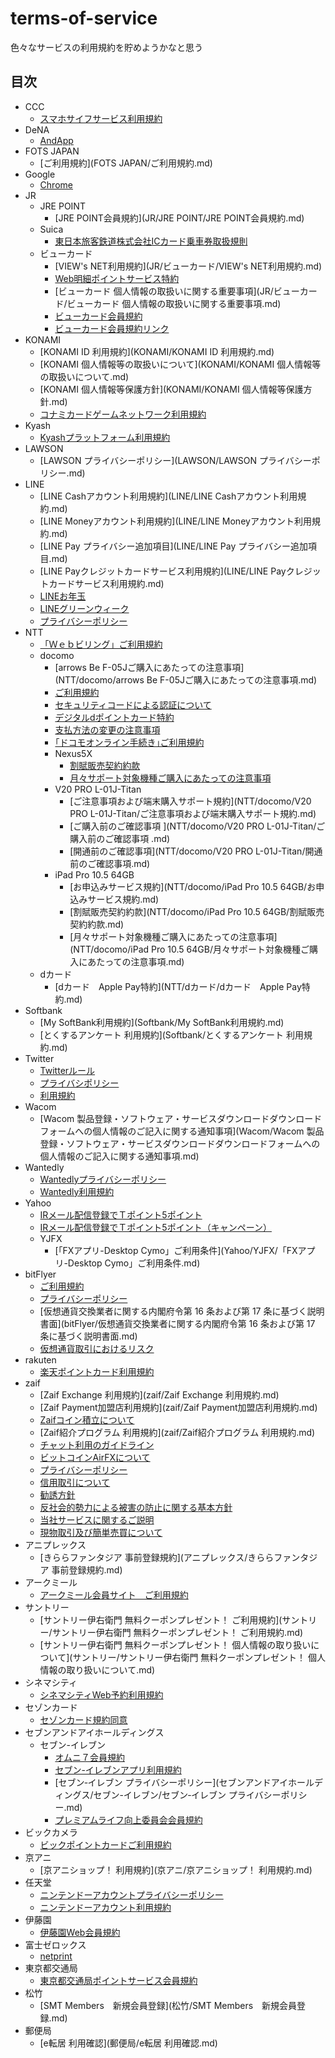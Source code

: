 # terms-of-service

色々なサービスの利用規約を貯めようかなと思う

## 目次

- CCC
  - [スマホサイフサービス利用規約](CCC/スマホサイフサービス利用規約.md)
- DeNA
  - [AndApp](DeNA/AndApp.md)
- FOTS JAPAN
  - [ご利用規約](FOTS JAPAN/ご利用規約.md)
- Google
  - [Chrome](Google/Chrome.md)
- JR
  - JRE POINT
    - [JRE POINT会員規約](JR/JRE POINT/JRE POINT会員規約.md)
  - Suica
    - [東日本旅客鉄道株式会社ICカード乗車券取扱規則](JR/Suica/東日本旅客鉄道株式会社ICカード乗車券取扱規則.md)
  - ビューカード
    - [VIEW's NET利用規約](JR/ビューカード/VIEW's NET利用規約.md)
    - [Web明細ポイントサービス特約](JR/ビューカード/Web明細ポイントサービス特約.md)
    - [ビューカード 個人情報の取扱いに関する重要事項](JR/ビューカード/ビューカード 個人情報の取扱いに関する重要事項.md)
    - [ビューカード会員規約](JR/ビューカード/ビューカード会員規約.md)
    - [ビューカード会員規約リンク](JR/ビューカード/ビューカード会員規約リンク.md)
- KONAMI
  - [KONAMI ID 利用規約](KONAMI/KONAMI ID 利用規約.md)
  - [KONAMI 個人情報等の取扱いについて](KONAMI/KONAMI 個人情報等の取扱いについて.md)
  - [KONAMI 個人情報等保護方針](KONAMI/KONAMI 個人情報等保護方針.md)
  - [コナミカードゲームネットワーク利用規約](KONAMI/コナミカードゲームネットワーク利用規約.md)
- Kyash
  - [Kyashプラットフォーム利用規約](Kyash/Kyashプラットフォーム利用規約.md)
- LAWSON
  - [LAWSON プライバシーポリシー](LAWSON/LAWSON プライバシーポリシー.md)
- LINE
  - [LINE Cashアカウント利用規約](LINE/LINE Cashアカウント利用規約.md)
  - [LINE Moneyアカウント利用規約](LINE/LINE Moneyアカウント利用規約.md)
  - [LINE Pay プライバシー追加項目](LINE/LINE Pay プライバシー追加項目.md)
  - [LINE Payクレジットカードサービス利用規約](LINE/LINE Payクレジットカードサービス利用規約.md)
  - [LINEお年玉](LINE/LINEお年玉.md)
  - [LINEグリーンウィーク](LINE/LINEグリーンウィーク.md)
  - [プライバシーポリシー](LINE/プライバシーポリシー.md)
- NTT
  - [「Ｗｅｂビリング」ご利用規約](NTT/「Ｗｅｂビリング」ご利用規約.md)
  - docomo
    - [arrows Be F-05Jご購入にあたっての注意事項](NTT/docomo/arrows Be F-05Jご購入にあたっての注意事項.md)
    - [ご利用規約](NTT/docomo/ご利用規約.md)
    - [セキュリティコードによる認証について](NTT/docomo/セキュリティコードによる認証について.md)
    - [デジタルdポイントカード特約](NTT/docomo/デジタルdポイントカード特約.md)
    - [支払方法の変更の注意事項](NTT/docomo/支払方法の変更の注意事項.md)
    - [｢ドコモオンライン手続き｣ご利用規約](NTT/docomo/｢ドコモオンライン手続き｣ご利用規約.md)
    - Nexus5X
      - [割賦販売契約約款](NTT/docomo/Nexus5X/割賦販売契約約款.md)
      - [月々サポート対象機種ご購入にあたっての注意事項](NTT/docomo/Nexus5X/月々サポート対象機種ご購入にあたっての注意事項.md)
    - V20 PRO L-01J-Titan
      - [ご注意事項および端末購入サポート規約](NTT/docomo/V20 PRO L-01J-Titan/ご注意事項および端末購入サポート規約.md)
      - [ご購入前のご確認事項 ](NTT/docomo/V20 PRO L-01J-Titan/ご購入前のご確認事項 .md)
      - [開通前のご確認事項](NTT/docomo/V20 PRO L-01J-Titan/開通前のご確認事項.md)
    - iPad Pro 10.5 64GB
      - [お申込みサービス規約](NTT/docomo/iPad Pro 10.5 64GB/お申込みサービス規約.md)
      - [割賦販売契約約款](NTT/docomo/iPad Pro 10.5 64GB/割賦販売契約約款.md)
      - [月々サポート対象機種ご購入にあたっての注意事項](NTT/docomo/iPad Pro 10.5 64GB/月々サポート対象機種ご購入にあたっての注意事項.md)
  - dカード
    - [dカード　Apple Pay特約](NTT/dカード/dカード　Apple Pay特約.md)
- Softbank
  - [My SoftBank利用規約](Softbank/My SoftBank利用規約.md)
  - [とくするアンケート 利用規約](Softbank/とくするアンケート 利用規約.md)
- Twitter
  - [Twitterルール](Twitter/Twitterルール.md)
  - [プライバシポリシー](Twitter/プライバシポリシー.md)
  - [利用規約](Twitter/利用規約.md)
- Wacom
  - [Wacom 製品登録・ソフトウェア・サービスダウンロードダウンロードフォームへの個人情報のご記入に関する通知事項](Wacom/Wacom 製品登録・ソフトウェア・サービスダウンロードダウンロードフォームへの個人情報のご記入に関する通知事項.md)
- Wantedly
  - [Wantedlyプライバシーポリシー](Wantedly/Wantedlyプライバシーポリシー.md)
  - [Wantedly利用規約](Wantedly/Wantedly利用規約.md)
- Yahoo
  - [IRメール配信登録でＴポイント5ポイント](Yahoo/IRメール配信登録でＴポイント5ポイント.md)
  - [IRメール配信登録でＴポイント5ポイント（キャンペーン）](Yahoo/IRメール配信登録でＴポイント5ポイント（キャンペーン）.md)
  - YJFX
    - [「FXアプリ-Desktop Cymo」ご利用条件](Yahoo/YJFX/「FXアプリ-Desktop Cymo」ご利用条件.md)
- bitFlyer
  - [ご利用規約](bitFlyer/ご利用規約.md)
  - [プライバシーポリシー](bitFlyer/プライバシーポリシー.md)
  - [仮想通貨交換業者に関する内閣府令第 16 条および第 17 条に基づく説明書面](bitFlyer/仮想通貨交換業者に関する内閣府令第 16 条および第 17 条に基づく説明書面.md)
  - [仮想通貨取引におけるリスク](bitFlyer/仮想通貨取引におけるリスク.md)
- rakuten
  - [楽天ポイントカード利用規約](rakuten/楽天ポイントカード利用規約.md)
- zaif
  - [Zaif Exchange 利用規約](zaif/Zaif Exchange 利用規約.md)
  - [Zaif Payment加盟店利用規約](zaif/Zaif Payment加盟店利用規約.md)
  - [Zaifコイン積立について](zaif/Zaifコイン積立について.md)
  - [Zaif紹介プログラム 利用規約](zaif/Zaif紹介プログラム 利用規約.md)
  - [チャット利用のガイドライン](zaif/チャット利用のガイドライン.md)
  - [ビットコインAirFXについて](zaif/ビットコインAirFXについて.md)
  - [プライバシーポリシー](zaif/プライバシーポリシー.md)
  - [信用取引について](zaif/信用取引について.md)
  - [勧誘方針](zaif/勧誘方針.md)
  - [反社会的勢力による被害の防止に関する基本方針](zaif/反社会的勢力による被害の防止に関する基本方針.md)
  - [当社サービスに関するご説明](zaif/当社サービスに関するご説明.md)
  - [現物取引及び簡単売買について](zaif/現物取引及び簡単売買について.md)
- アニプレックス
  - [きららファンタジア 事前登録規約](アニプレックス/きららファンタジア 事前登録規約.md)
- アークミール
  - [アークミール会員サイト　ご利用規約](アークミール/アークミール会員サイト　ご利用規約.md)
- サントリー
  - [サントリー伊右衛門 無料クーポンプレゼント！ ご利用規約](サントリー/サントリー伊右衛門 無料クーポンプレゼント！ ご利用規約.md)
  - [サントリー伊右衛門 無料クーポンプレゼント！ 個人情報の取り扱いについて](サントリー/サントリー伊右衛門 無料クーポンプレゼント！ 個人情報の取り扱いについて.md)
- シネマシティ
  - [シネマシティWeb予約利用規約](シネマシティ/シネマシティWeb予約利用規約.md)
- セゾンカード
  - [セゾンカード規約同意](セゾンカード/セゾンカード規約同意.md)
- セブンアンドアイホールディングス
  - セブン-イレブン
    - [オムニ７会員規約](セブンアンドアイホールディングス/セブン-イレブン/オムニ７会員規約.md)
    - [セブン-イレブンアプリ利用規約](セブンアンドアイホールディングス/セブン-イレブン/セブン-イレブンアプリ利用規約.md)
    - [セブン‐イレブン プライバシーポリシー](セブンアンドアイホールディングス/セブン-イレブン/セブン‐イレブン プライバシーポリシー.md)
    - [プレミアムライフ向上委員会会員規約](セブンアンドアイホールディングス/セブン-イレブン/プレミアムライフ向上委員会会員規約.md)
- ビックカメラ
  - [ビックポイントカードご利用規約](ビックカメラ/ビックポイントカードご利用規約.md)
- 京アニ
  - [京アニショップ！ 利用規約](京アニ/京アニショップ！ 利用規約.md)
- 任天堂
  - [ニンテンドーアカウントプライバシーポリシー](任天堂/ニンテンドーアカウントプライバシーポリシー.md)
  - [ニンテンドーアカウント利用規約](任天堂/ニンテンドーアカウント利用規約.md)
- 伊藤園
  - [伊藤園Web会員規約](伊藤園/伊藤園Web会員規約.md)
- 富士ゼロックス
  - [netprint](富士ゼロックス/netprint.md)
- 東京都交通局
  - [東京都交通局ポイントサービス会員規約](東京都交通局/東京都交通局ポイントサービス会員規約.md)
- 松竹
  - [SMT Members　新規会員登録](松竹/SMT Members　新規会員登録.md)
- 郵便局
  - [e転居 利用確認](郵便局/e転居 利用確認.md)

